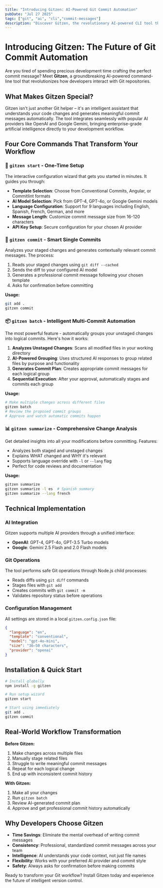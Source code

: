 ```yaml
---
title: "Introducing Gitzen: AI-Powered Git Commit Automation"
pubDate: "Jul 27 2025"
tags: ["git", "ai", "cli","commit-messages"]
description: "Discover Gitzen, the revolutionary AI-powered CLI tool that transforms how developers write Git commit messages and manage repository changes with intelligent automation."
---
```


# Introducing Gitzen: The Future of Git Commit Automation

Are you tired of spending precious development time crafting the perfect commit message? Meet **Gitzen**, a groundbreaking AI-powered command-line tool that revolutionizes how developers interact with Git repositories. 

## What Makes Gitzen Special?

Gitzen isn't just another Git helper – it's an intelligent assistant that understands your code changes and generates meaningful commit messages automatically. The tool integrates seamlessly with popular AI providers like OpenAI and Google Gemini, bringing enterprise-grade artificial intelligence directly to your development workflow.

## Four Core Commands That Transform Your Workflow

### 🚀 `gitzen start` - One-Time Setup
The interactive configuration wizard that gets you started in minutes. It guides you through:

- **Template Selection**: Choose from Conventional Commits, Angular, or Commitlint formats 
- **AI Model Selection**: Pick from GPT-4, GPT-4o, or Google Gemini models 
- **Language Configuration**: Support for 9 languages including English, Spanish, French, German, and more 
- **Message Length**: Customize commit message size from 16-120 characters 
- **API Key Setup**: Secure configuration for your chosen AI provider

### 🧠 `gitzen commit` - Smart Single Commits
Analyzes your staged changes and generates contextually relevant commit messages. The process:

1. Reads your staged changes using `git diff --cached` 
2. Sends the diff to your configured AI model
3. Generates a professional commit message following your chosen template
4. Asks for confirmation before committing

**Usage:**
```bash
git add .
gitzen commit
```

### 📦 `gitzen batch` - Intelligent Multi-Commit Automation
The most powerful feature - automatically groups your unstaged changes into logical commits.  Here's how it works:

1. **Analyzes Unstaged Changes**: Scans all modified files in your working directory  
2. **AI-Powered Grouping**: Uses structured AI responses to group related files by purpose and functionality
3. **Generates Commit Plan**: Creates appropriate commit messages for each logical group
4. **Sequential Execution**: After your approval, automatically stages and commits each group 

**Usage:**
```bash
# Make multiple changes across different files
gitzen batch
# Review the proposed commit groups
# Approve and watch automatic commits happen
```

### 📊 `gitzen summarize` - Comprehensive Change Analysis
Get detailed insights into all your modifications before committing.  Features:

- Analyzes both staged and unstaged changes
- Explains WHAT changed and WHY it's relevant
- Supports language override with `-l` or `--lang` flag
- Perfect for code reviews and documentation

**Usage:**
```bash
gitzen summarize
gitzen summarize -l es  # Spanish summary
gitzen summarize --lang french
```

## Technical Implementation

### AI Integration
Gitzen supports multiple AI providers through a unified interface:
- **OpenAI**: GPT-4, GPT-4o, GPT-3.5 Turbo models
- **Google**: Gemini 2.5 Flash and 2.0 Flash models

### Git Operations
The tool performs safe Git operations through Node.js child processes:
- Reads diffs using `git diff` commands
- Stages files with `git add`
- Creates commits with `git commit -m`
- Validates repository status before operations

### Configuration Management
All settings are stored in a local `gitzen.config.json` file: 

```json
{
  "language": "en",
  "template": "conventional",
  "model": "gpt-4o-mini",
  "size": "36–50 characters",
  "provider": "openai"
}
```

## Installation & Quick Start

```bash
# Install globally
npm install -g gitzen

# Run setup wizard
gitzen start

# Start using immediately
git add .
gitzen commit
```

## Real-World Workflow Transformation

**Before Gitzen:**
1. Make changes across multiple files
2. Manually stage related files
3. Struggle to write meaningful commit messages
4. Repeat for each logical change
5. End up with inconsistent commit history

**With Gitzen:**
1. Make all your changes
2. Run `gitzen batch`
3. Review AI-generated commit plan
4. Approve and get professional commit history automatically

## Why Developers Choose Gitzen

- **Time Savings**: Eliminate the mental overhead of writing commit messages
- **Consistency**: Professional, standardized commit messages across your team
- **Intelligence**: AI understands your code context, not just file names
- **Flexibility**: Works with your preferred AI provider and commit style
- **Safety**: Always asks for confirmation before making commits

Ready to transform your Git workflow? Install Gitzen today and experience the future of intelligent version control.
